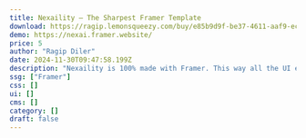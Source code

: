 ```yaml
---
title: Nexaility — The Sharpest Framer Template
download: https://ragip.lemonsqueezy.com/buy/e85b9d9f-be37-4611-aaf9-ec28284ef87c
demo: https://nexai.framer.website/
price: 5
author: "Ragip Diler"
date: 2024-11-30T09:47:58.199Z
description: "Nexaility is 100% made with Framer. This way all the UI elements you see are customizable. Even graphics and lines! That's why everything looks so smooth and sharp. Nexaility's all-in-one template elevates your startup!"
ssg: ["Framer"]
css: []
ui: []
cms: []
category: []
draft: false
---
```

